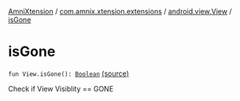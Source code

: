 [AmniXtension](../../index.md) / [com.amnix.xtension.extensions](../index.md) / [android.view.View](index.md) / [isGone](./is-gone.md)

# isGone

`fun View.isGone(): `[`Boolean`](https://kotlinlang.org/api/latest/jvm/stdlib/kotlin/-boolean/index.html) [(source)](https://github.com/AmniX/AmniXTension/tree/master/AmniXtension/src/main/java/com/amnix/xtension/extensions/ViewExtensions.kt#L180)

Check if View Visiblity == GONE


